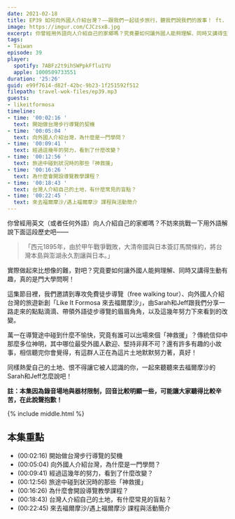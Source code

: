 ```yaml
---
date: 2021-02-18
title: EP39 如何向外國人介紹台灣？——跟我們一起徒步旅行，聽我們說我們的故事！ ft. 來去福爾摩沙 Sarah、Jeff
image: https://imgur.com/CJCzsxB.jpg
excerpt: 你曾經用外語向人介紹自己的家鄉嗎？究竟要如何讓外國人能夠理解、同時又講得生動有趣，真的是門大學問啊！這集節目邀請到專攻免費徒步導覽、向外國人介紹台灣的旅遊新創「Like It Formosa 來去福爾摩沙」，由Sarah和Jeff跟我們分享一路走來的點點滴滴、帶領外語徒步導覽的眉眉角角，以及這幾年努力下來看到的改變，相信聽完你會覺得，有這群人正在為這片土地默默努力著，真好！一起來聽聽來去福爾摩沙的Sarah和Jeff怎麼說吧！
tags:
- Taiwan
episode: 39
player:
  spotify: 7ABFz2t9ihSWPpkFflu1YU
  apple: 1000509733551
duration: '25:26'
guid: e99f7614-d82f-42bc-9b23-1f251592f512
filepath: travel-wok-files/ep39.mp3
guests:
- likeitformosa
timeline:
- time: '00:02:16 '
  text: 開始做台灣步行導覽的契機
- time: '00:05:04 '
  text: 向外國人介紹台灣，為什麼是一門學問？
- time: '00:09:41 '
  text: 經過這幾年的努力，看到了什麼改變？
- time: '00:12:56 '
  text: 旅途中碰到狀況時的那些「神救援」
- time: '00:16:26 '
  text: 為什麼會開設導覽教學課程？
- time: '00:18:43 '
  text: 台灣人介紹自己的土地，有什麼常見的盲點？
- time: '00:22:45 '
  text: 來去福爾摩沙/遇上福爾摩沙 課程與活動簡介
---
```


你曾經用英文（或者任何外語）向人介紹自己的家鄉嗎？不妨來挑戰一下用外語解說下面這段歷史吧——

> 「西元1895年，由於甲午戰爭戰敗，大清帝國與日本簽訂馬關條約，將台灣本島與澎湖永久割讓與日本。」

實際做起來比想像的難，對吧？究竟要如何讓外國人能夠理解、同時又講得生動有趣，真的是門大學問啊！

這集節目裡，我們邀請到專攻免費徒步導覽（free walking tour）、向外國人介紹台灣的旅遊新創「Like It Formosa 來去福爾摩沙」，由Sarah和Jeff跟我們分享一路走來的點點滴滴、帶領外語徒步導覽的眉眉角角，以及這幾年努力下來看到的改變。

萬一在導覽途中碰到什麼不愉快，究竟有誰可以出場來個「神救援」？傳統信仰中那麼多位神明，其中哪位最受外國人歡迎、堅持非拜不可？還有許多有趣的小故事，相信聽完你會覺得，有這群人正在為這片土地默默努力著，真好！

同樣熱愛自己的土地、恨不得讓它被人認識的你，一起來聽聽來去福爾摩沙的Sarah和Jeff怎麼說吧！

**註：本集因為錄音場地與器材限制，回音比較明顯一些，可能讓大家聽得比較辛苦，在此說聲抱歉！**



{% include middle.html %}

## 本集重點

* (00:02:16) 開始做台灣步行導覽的契機
* (00:05:04) 向外國人介紹台灣，為什麼是一門學問？
* (00:09:41) 經過這幾年的努力，看到了什麼改變？
* (00:12:56) 旅途中碰到狀況時的那些「神救援」
* (00:16:26) 為什麼會開設導覽教學課程？
* (00:18:43) 台灣人介紹自己的土地，有什麼常見的盲點？
* (00:22:45) 來去福爾摩沙/遇上福爾摩沙 課程與活動簡介
